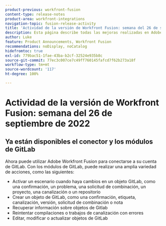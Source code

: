 ```yaml
---
product-previous: workfront-fusion
content-type: release-notes
product-area: workfront-integrations
navigation-topic: fusion-release-activity
title: 'Actividad de la versión de Workfront Fusion: semana del 26 de septiembre de 2022'
description: Esta página describe todas las mejoras realizadas en Adobe Workfront Fusion durante la semana del 19 de septiembre de 2022.
author: Luke
feature: Product Announcements, Workfront Fusion
recommendations: noDisplay, noCatalog
hidefromtoc: true
exl-id: 779bac51-1fae-43ba-b2cf-32524e935b8c
source-git-commit: 77ec3c007ce7c49ff760145fafcd7f62b273a18f
workflow-type: tm+mt
source-wordcount: '117'
ht-degree: 100%

---
```


# Actividad de la versión de Workfront Fusion: semana del 26 de septiembre de 2022

## Ya están disponibles el conector y los módulos de GitLab

Ahora puede utilizar Adobe Workfront Fusion para conectarse a su cuenta de GitLab. Con los módulos de GitLab, puede realizar una amplia variedad de acciones, como las siguientes:

* Activar un escenario cuando haya cambios en un objeto GitLab, como una confirmación, un problema, una solicitud de combinación, un proyecto, una canalización o un repositorio
* Crear un objeto de GitLab, como una confirmación, etiqueta, canalización, versión, solicitud de combinación o nota
* Recuperar información sobre objetos de Gitlab
* Reintentar compilaciones o trabajos de canalización con errores
* Editar, modificar o actualizar objetos de GitLab
